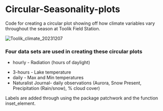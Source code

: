 # Circular-Seasonality-plots
Code for creating a circular plot showing off how climate variables vary throughout the season at Toolik Field Station. 


![Toolik_climate_20231207](https://github.com/amandabeayoung/Circular-Seasonality-plots/assets/21092249/48eafd31-9f47-4f89-862d-170cbbc59877)



### Four data sets are used in creating these circular plots
* hourly - Radiation (hours of daylight)
- 3-hours - Lake temperature
- daily - Max and Min temperatures
- Naturalist Journal- daily observations (Aurora, Snow Present, Precipitation (Rain/snow), % cloud cover)

Labels are added through using the package patchwork and the function inset_element. 
